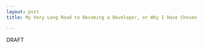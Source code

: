 ```yaml
---
layout: post
title: My Very Long Road to Becoming a Developer, or Why I Have Chosen to do Bloc

---
```

DRAFT
<!--
I really don't want to do this, but Angular is currently scrambling my brain, so!

Imagine a cheesy Hollywood rom com: a pair of gawky childhood friends spend their teenage years going through a series of will-they/won't-they moments, before finally seeing the light and falling for each other after various failed relationships, and you have a pretty good metaphor for my relationship with coding.

I've been enamoured with the idea since the age of seven, when the birthday gift of this: (https://en.wikipedia.org/wiki/Acorn_Electron) and a subscription to this: (https://en.wikipedia.org/wiki/Electron_User) got me interested, but despite several wet Sunday afternoons typing out the free programs included in the magazine, I unfortunately never developed my own capabilities beyond the basics.

After a masters' degree in Computer Science in my early twenties, and several jobs where I've been able to dabble but never to code all day, I made the decision that it was now or never.

A boot camp seemed like the perfect way to build on my existing knowledge, to modernise my skill set, to make the move to web focused technologies and toe build a portfolio. This way of learning seems to be becoming more and more popular and in London alone there is a wide range of courses on offer. Some of the classroom based ones looked very appealing but often seem to have a strong focus on the social aspect and spending evenings bonding. This sounds like a lot of fun, but someone has to put my kids to bed so unfortuntely that approach wasn't for me.

I ultimately chose Bloc as it provides a well rounded curriculum and the opportunity to work under your own steam, and the most valuable resource - an expert mentor who you can contact for help when you've been thinking yourself into a tangle for hours and Stack Exchange has failed you. Its so nice to know that you can contact someone and just say 'But whyyy.....', and get some help in working out what's wrong (Clue: its some missing parentheses. Its ALWAYS some missing parentheses :) )

When I first had formal lessons in coding, I learnt C++. I also taught myself HTML back at the turn of the millennium, so aspects of this first third of the curriculum have come quite easily - I could happily do codewars problems all day, and no problems with some basic markup. This has however thrown into sharp relief all the parts that are brand new. CSS is a mystery that I'm slowly uncovering. Angular is a terrible tease - one minute I think I understand, the next I realise I haven't a clue.

I intend to devote my next posts to the very basics of these 'brand-new' things, in the hope that writing them down will aid my understanding.

